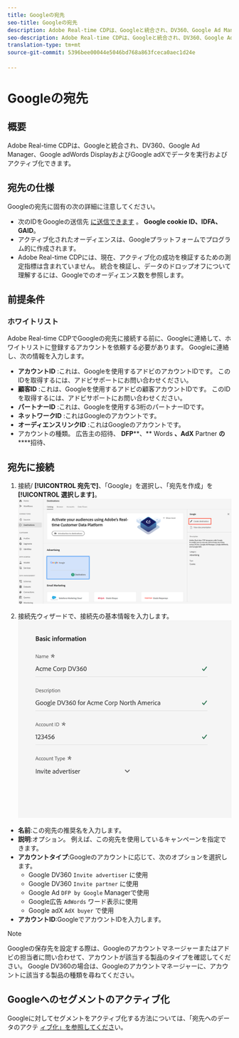 ```yaml
---
title: Googleの宛先
seo-title: Googleの宛先
description: Adobe Real-time CDPは、Googleと統合され、DV360、Google Ad Manager、Google adWordsおよびGoogle adXでデータを実行およびアクティブ化できます。
seo-description: Adobe Real-time CDPは、Googleと統合され、DV360、Google Ad Manager、Google adWordsおよびGoogle adXでデータを実行およびアクティブ化できます。
translation-type: tm+mt
source-git-commit: 5396bee00044e5046bd768a863fceca0aec1d24e

---
```



# Googleの宛先

## 概要

Adobe Real-time CDPは、Googleと統合され、DV360、Google Ad Manager、Google adWords DisplayおよびGoogle adXでデータを実行およびアクティブ化できます。

## 宛先の仕様

Googleの宛先に固有の次の詳細に注意してください。

* 次のIDをGoogleの送信先 [に送信できます](https://www.adobe.io/apis/experienceplatform/home/profile-identity-segmentation/profile-identity-segmentation-services.html#!api-specification/markdown/narrative/technical_overview/identity_namespace_overview/identity_namespace_overview.md) 。 **Google cookie ID、IDFA、GAID**。
* アクティブ化されたオーディエンスは、Googleプラットフォームでプログラム的に作成されます。
* Adobe Real-time CDPには、現在、アクティブ化の成功を検証するための測定指標は含まれていません。 統合を検証し、データのドロップオフについて理解するには、Googleでのオーディエンス数を参照します。

## 前提条件

### ホワイトリスト

Adobe Real-time CDPでGoogleの宛先に接続する前に、Googleに連絡して、ホワイトリストに登録するアカウントを依頼する必要があります。 Googleに連絡し、次の情報を入力します。

* **アカウントID** :これは、Googleを使用するアドビのアカウントIDです。 このIDを取得するには、アドビサポートにお問い合わせください。
* **顧客ID** :これは、Googleを使用するアドビの顧客アカウントIDです。 このIDを取得するには、アドビサポートにお問い合わせください。
* **パートナーID** :これは、Googleを使用する3桁のパートナーIDです。
* **ネットワークID** :これはGoogleのアカウントです。
* **オーディエンスリンクID** :これはGoogleのアカウントです。
* アカウントの種類。 広告主の招待、 **DFP****、** Words **、AdX** Partner **の******&#x200B;招待、


## 宛先に接続

1. 接続/ **[!UICONTROL 宛先で]**、「Google」を選択し、「宛先を作成」を **[!UICONTROL 選択します]**。
   ![Googleの宛先に接続](/help/rtcdp/destinations/assets/google-destination.png)

2. 接続先ウィザードで、接続先の基本情報を入力します。
   ![基本情報Google](/help/rtcdp/destinations/assets/google-basic-information.png)
* **名前**:この宛先の推奨名を入力します。
* **説明**:オプション。 例えば、この宛先を使用しているキャンペーンを指定できます。
* **アカウントタイプ**:Googleのアカウントに応じて、次のオプションを選択します。
   * Google DV360 `Invite advertiser` に使用
   * Google DV360 `Invite partner` に使用
   * Google Ad `DFP by Google` Managerで使用
   * Google広告 `AdWords` ワード表示に使用
   * Google adX `AdX buyer` で使用
* **アカウントID**:GoogleでアカウントIDを入力します。

>[!NOTE]
>
>Googleの保存先を設定する際は、Googleのアカウントマネージャーまたはアドビの担当者に問い合わせて、アカウントが該当する製品のタイプを確認してください。 Google DV360の場合は、Googleのアカウントマネージャーに、アカウントに該当する製品の種類を尋ねてください。 

## Googleへのセグメントのアクティブ化

Googleに対してセグメントをアクティブ化する方法については、「宛先へのデータのアクテ [ィブ化」を参照してくださ](/help/rtcdp/destinations/activate-destinations.md)い。